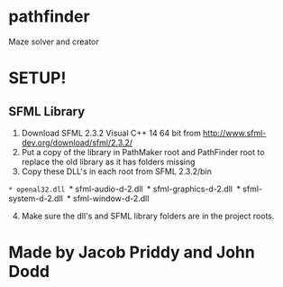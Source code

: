# pathfinder
Maze solver and creator

# SETUP!

## SFML Library
1. Download SFML 2.3.2 Visual C++ 14 64 bit from http://www.sfml-dev.org/download/sfml/2.3.2/ 
2. Put a copy of the library in PathMaker root and PathFinder root to replace the old library as it has folders missing
3. Copy these DLL's in each root from SFML 2.3.2/bin

``* openal32.dll
``* sfml-audio-d-2.dll``
``* sfml-graphics-d-2.dll``
``* sfml-system-d-2.dll``
``* sfml-window-d-2.dll

4. Make sure the dll's and SFML library folders are in the project roots.

# Made by Jacob Priddy and John Dodd

